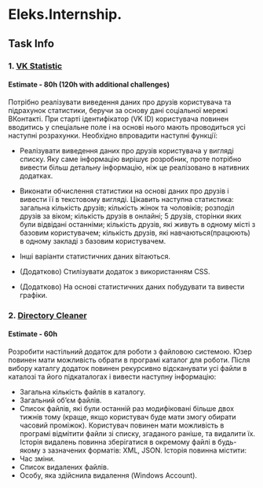 # Eleks.Internship.
## Task Info
### 1. [VK Statistic](Vk-Statistic/Source)
#### Estimate - 80h (120h with additional challenges)
Потрібно реалізувати виведення даних про друзів користувача та підрахунок статистики, беручи за основу дані соціальної мережі ВКонтакті. При старті ідентифікатор (VK ID) користувача повинен вводитись у спеціальне поле і на основі нього мають проводиться усі наступні розрахунки. Необхідно впровадити наступні функції:

* Реалізувати виведення даних про друзів користувача у вигляді списку. Яку саме інформацію вирішує розробник, проте потрібно вивести більш детальну інформацію, ніж це реалізовано в нативних додатках.
*	Виконати обчислення статистики на основі даних про друзів і вивести її в текстовому вигляді. Цікавить наступна статистика: загальна кількість друзів;  кількість жінок та чоловіків; розподіл друзів за віком; кількість друзів в онлайні; 5 друзів, сторінки яких були відвідані останніми; кількість друзів, які живуть в одному місті з базовим користувачем; кількість друзів, які навчаються(працюють) в одному закладі з базовим користувачем. 

*	Інші варіанти статистичних даних вітаються.
*	(Додатково) Стилізувати додаток з використанням CSS.
*	(Додатково) На основі статистичних даних побудувати та вивести графіки.

### 2. [Directory Cleaner](Directory-cleaner)
#### Estimate - 60h
Розробити настільний додаток для роботи з файловою системою. Юзер повинен мати можливість обрати в програмі каталог для роботи. Після вибору каталгу додаток повинен рекурсивно відсканувати усі файли в каталозі та його підкаталогах і вивести наступну інформацію:
*	Загальна кількість файлів в каталогу.
*	Загальний об’єм файлів.
*	Список файлів, які були останній раз модифіковані більше двох тижнів тому (краще, якщо користувач буде мати змогу обирати часовий проміжок).
Користувач повинен мати можливість в програмі відмітити файли зі списку, згаданого раніше, та видалити їх.
Історія видалень повинна зберігатися в окремому файлі в будь-якому з зазначених форматів: XML, JSON. Історія повинна містити:
*	Час зміни.
*	Список видалених файлів.
*	Особу, яка здійснила видалення (Windows Account).
